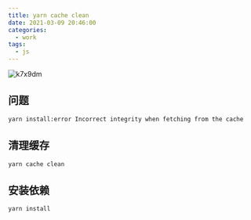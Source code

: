 ```yaml
---
title: yarn cache clean
date: 2021-03-09 20:46:00
categories:
  - work
tags:
  - js
---
```


![k7x9dm](https://gitee.com/snowyan/image/raw/master/md/wallhaven-k7x9dm.jpg)

<!-- more -->

## 问题

```bash
yarn install:error Incorrect integrity when fetching from the cache
```

## 清理缓存

```js
yarn cache clean
```

## 安装依赖

```js
yarn install
```

